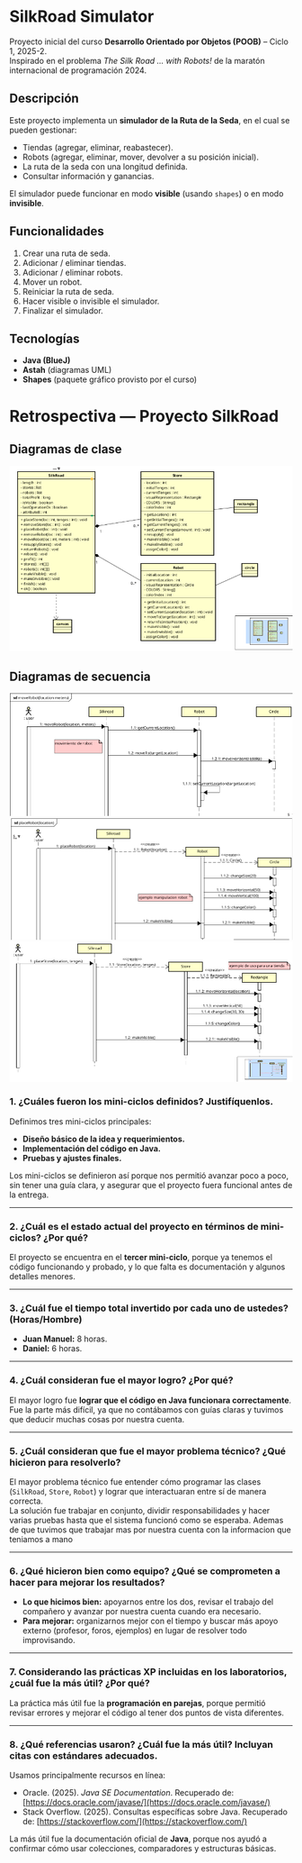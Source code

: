 # SilkRoad Simulator

Proyecto inicial del curso **Desarrollo Orientado por Objetos (POOB)** – Ciclo 1, 2025-2.  
Inspirado en el problema *The Silk Road … with Robots!* de la maratón internacional de programación 2024.

## Descripción
Este proyecto implementa un **simulador de la Ruta de la Seda**, en el cual se pueden gestionar:
- Tiendas (agregar, eliminar, reabastecer).
- Robots (agregar, eliminar, mover, devolver a su posición inicial).
- La ruta de la seda con una longitud definida.
- Consultar información y ganancias.

El simulador puede funcionar en modo **visible** (usando `shapes`) o en modo **invisible**.

## Funcionalidades
1. Crear una ruta de seda.
2. Adicionar / eliminar tiendas.
3. Adicionar / eliminar robots.
4. Mover un robot.
5. Reiniciar la ruta de seda.
6. Hacer visible o invisible el simulador.
7. Finalizar el simulador.

## Tecnologías
- **Java (BlueJ)**  
- **Astah** (diagramas UML)  
- **Shapes** (paquete gráfico provisto por el curso)
# Retrospectiva — Proyecto SilkRoad

## Diagramas de clase
![Captura de pantalla](imagenes/Captura%20de%20pantalla_2025-09-11_18-00-24.png)

## Diagramas de secuencia
![Captura de pantalla 2](imagenes/Captura%20de%20pantalla_2025-09-11_18-00-47.png)
![Captura de pantalla 3](imagenes/Captura%20de%20pantalla_2025-09-11_18-01-05.png)
![Captura de pantalla 4](imagenes/Captura%20de%20pantalla_2025-09-11_18-02-07.png)

### 1. ¿Cuáles fueron los mini-ciclos definidos? Justifíquenlos.  
Definimos tres mini-ciclos principales:  
- **Diseño básico de la idea y requerimientos.**  
- **Implementación del código en Java.**  
- **Pruebas y ajustes finales.**  

Los mini-ciclos se definieron así porque nos permitió avanzar poco a poco, sin tener una guía clara, y asegurar que el proyecto fuera funcional antes de la entrega.

---

### 2. ¿Cuál es el estado actual del proyecto en términos de mini-ciclos? ¿Por qué?  
El proyecto se encuentra en el **tercer mini-ciclo**, porque ya tenemos el código funcionando y probado, y lo que falta es documentación y algunos detalles menores.

---

### 3. ¿Cuál fue el tiempo total invertido por cada uno de ustedes? (Horas/Hombre)  
- **Juan Manuel:** 8 horas.  
- **Daniel:** 6 horas.  

---

### 4. ¿Cuál consideran fue el mayor logro? ¿Por qué?  
El mayor logro fue **lograr que el código en Java funcionara correctamente**. Fue la parte más difícil, ya que no contábamos con guías claras y tuvimos que deducir muchas cosas por nuestra cuenta.

---

### 5. ¿Cuál consideran que fue el mayor problema técnico? ¿Qué hicieron para resolverlo?  

El mayor problema técnico fue entender cómo programar las clases (`SilkRoad`, `Store`, `Robot`) y lograr que interactuaran entre sí de manera correcta.  
La solución fue trabajar en conjunto, dividir responsabilidades y hacer varias pruebas hasta que el sistema funcionó como se esperaba.
Ademas de que tuvimos que trabajar mas por nuestra cuenta con la informacion que teniamos a mano

---

### 6. ¿Qué hicieron bien como equipo? ¿Qué se comprometen a hacer para mejorar los resultados?  
- **Lo que hicimos bien:** apoyarnos entre los dos, revisar el trabajo del compañero y avanzar por nuestra cuenta cuando era necesario.  
- **Para mejorar:** organizarnos mejor con el tiempo y buscar más apoyo externo (profesor, foros, ejemplos) en lugar de resolver todo improvisando.

---

### 7. Considerando las prácticas XP incluidas en los laboratorios, ¿cuál fue la más útil? ¿Por qué?  
La práctica más útil fue la **programación en parejas**, porque permitió revisar errores y mejorar el código al tener dos puntos de vista diferentes.

---

### 8. ¿Qué referencias usaron? ¿Cuál fue la más útil? Incluyan citas con estándares adecuados.  
Usamos principalmente recursos en línea:  
- Oracle. (2025). *Java SE Documentation*. Recuperado de: [https://docs.oracle.com/javase/](https://docs.oracle.com/javase/)  
- Stack Overflow. (2025). Consultas específicas sobre Java. Recuperado de: [https://stackoverflow.com/](https://stackoverflow.com/)  

La más útil fue la documentación oficial de **Java**, porque nos ayudó a confirmar cómo usar colecciones, comparadores y estructuras básicas.

